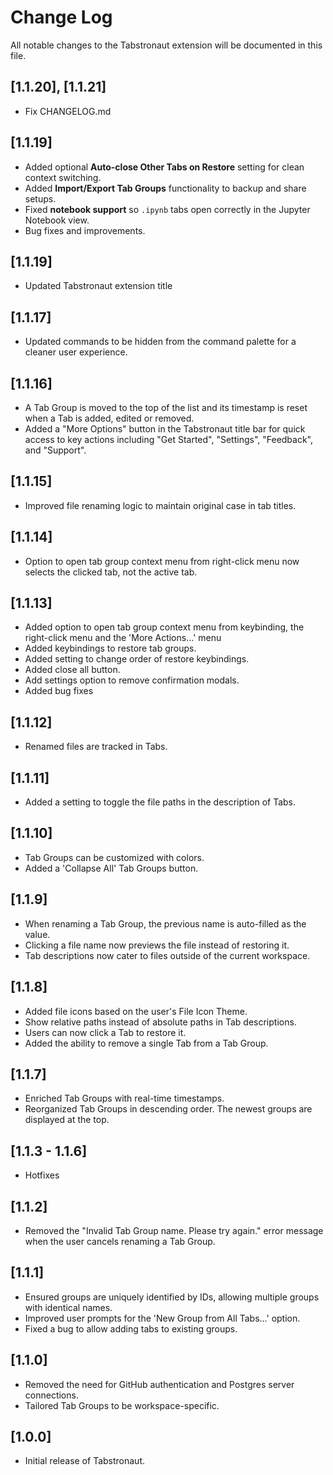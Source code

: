 # Change Log

All notable changes to the Tabstronaut extension will be documented in this file.

## [1.1.20], [1.1.21]
- Fix CHANGELOG.md

## [1.1.19]

- Added optional **Auto-close Other Tabs on Restore** setting for clean context switching.
- Added **Import/Export Tab Groups** functionality to backup and share setups.
- Fixed **notebook support** so `.ipynb` tabs open correctly in the Jupyter Notebook view.
- Bug fixes and improvements.

## [1.1.19]

- Updated Tabstronaut extension title

## [1.1.17]

- Updated commands to be hidden from the command palette for a cleaner user experience.

## [1.1.16]

- A Tab Group is moved to the top of the list and its timestamp is reset when a Tab is added, edited or removed.
- Added a "More Options" button in the Tabstronaut title bar for quick access to key actions including "Get Started", "Settings", "Feedback", and "Support".

## [1.1.15]

- Improved file renaming logic to maintain original case in tab titles.

## [1.1.14]

- Option to open tab group context menu from right-click menu now selects the clicked tab, not the active tab.

## [1.1.13]

- Added option to open tab group context menu from keybinding, the right-click menu and the 'More Actions...' menu
- Added keybindings to restore tab groups.
- Added setting to change order of restore keybindings.
- Added close all button.
- Add settings option to remove confirmation modals.
- Added bug fixes

## [1.1.12]

- Renamed files are tracked in Tabs.

## [1.1.11]

- Added a setting to toggle the file paths in the description of Tabs.

## [1.1.10]

- Tab Groups can be customized with colors.
- Added a 'Collapse All' Tab Groups button.

## [1.1.9]

- When renaming a Tab Group, the previous name is auto-filled as the value.
- Clicking a file name now previews the file instead of restoring it.
- Tab descriptions now cater to files outside of the current workspace.

## [1.1.8]

- Added file icons based on the user's File Icon Theme.
- Show relative paths instead of absolute paths in Tab descriptions.
- Users can now click a Tab to restore it.
- Added the ability to remove a single Tab from a Tab Group.

## [1.1.7]

- Enriched Tab Groups with real-time timestamps.
- Reorganized Tab Groups in descending order. The newest groups are displayed at the top.

## [1.1.3 - 1.1.6]

- Hotfixes

## [1.1.2]

- Removed the "Invalid Tab Group name. Please try again." error message when the user cancels renaming a Tab Group.

## [1.1.1]

- Ensured groups are uniquely identified by IDs, allowing multiple groups with identical names.
- Improved user prompts for the 'New Group from All Tabs...' option.
- Fixed a bug to allow adding tabs to existing groups.

## [1.1.0]

- Removed the need for GitHub authentication and Postgres server connections.
- Tailored Tab Groups to be workspace-specific.

## [1.0.0]

- Initial release of Tabstronaut.
